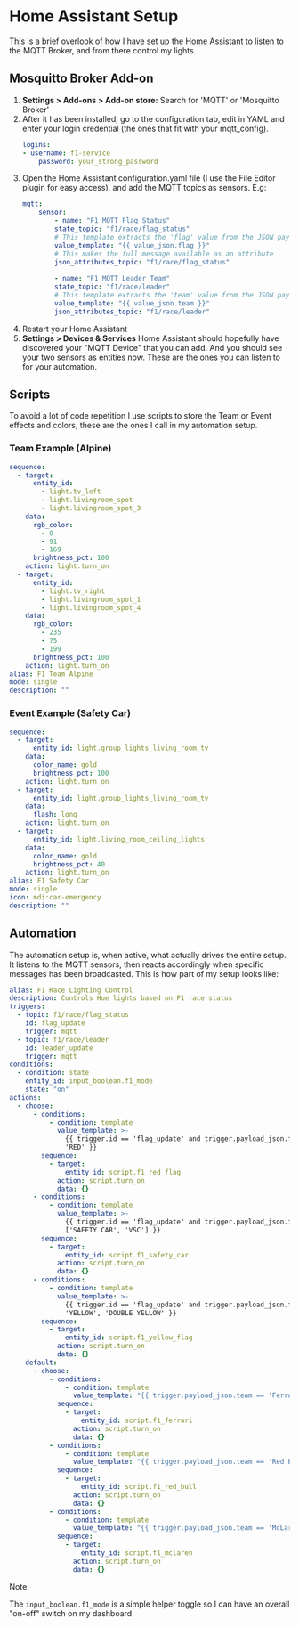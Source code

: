 # Home Assistant Setup
This is a brief overlook of how I have set up the Home Assistant to listen to the MQTT Broker,
and from there control my lights.

## Mosquitto Broker Add-on
1. **Settings > Add-ons > Add-on store:** Search for 'MQTT' or 'Mosquitto Broker'
2. After it has been installed, go to the configuration tab, edit in YAML and enter your login
    credential (the ones that fit with your mqtt_config).
    ```yaml
    logins:
    - username: f1-service
        password: your_strong_password
    ```
3. Open the Home Assistant configuration.yaml file (I use the File Editor plugin for easy access),
    and add the MQTT topics as sensors. E.g:
    ```yaml
    mqtt:
        sensor:
            - name: "F1 MQTT Flag Status"
            state_topic: "f1/race/flag_status"
            # This template extracts the 'flag' value from the JSON payload
            value_template: "{{ value_json.flag }}"
            # This makes the full message available as an attribute
            json_attributes_topic: "f1/race/flag_status"
        
            - name: "F1 MQTT Leader Team"
            state_topic: "f1/race/leader"
            # This template extracts the 'team' value from the JSON payload
            value_template: "{{ value_json.team }}"
            json_attributes_topic: "f1/race/leader"
    ```
4. Restart your Home Assistant
5. **Settings > Devices & Services** Home Assistant should hopefully have discovered your "MQTT Device" that you can add.
    And you should see your two sensors as entities now. These are the ones you can listen to for your automation.

## Scripts
To avoid a lot of code repetition I use scripts to store the Team or Event effects and colors, these are the ones I call
in my automation setup.

### Team Example (Alpine)
```yaml
sequence:
  - target:
      entity_id:
        - light.tv_left
        - light.livingroom_spot
        - light.livingroom_spot_3
    data:
      rgb_color:
        - 0
        - 91
        - 169
      brightness_pct: 100
    action: light.turn_on
  - target:
      entity_id:
        - light.tv_right
        - light.livingroom_spot_1
        - light.livingroom_spot_4
    data:
      rgb_color:
        - 235
        - 75
        - 199
      brightness_pct: 100
    action: light.turn_on
alias: F1 Team Alpine
mode: single
description: ""
```

### Event Example (Safety Car)
```yaml
sequence:
  - target:
      entity_id: light.group_lights_living_room_tv
    data:
      color_name: gold
      brightness_pct: 100
    action: light.turn_on
  - target:
      entity_id: light.group_lights_living_room_tv
    data:
      flash: long
    action: light.turn_on
  - target:
      entity_id: light.living_room_ceiling_lights
    data:
      color_name: gold
      brightness_pct: 40
    action: light.turn_on
alias: F1 Safety Car
mode: single
icon: mdi:car-emergency
description: ""
```

## Automation
The automation setup is, when active, what actually drives the entire setup. It listens to the MQTT sensors,
then reacts accordingly when specific messages has been broadcasted. This is how part of my setup looks like:
```yaml
alias: F1 Race Lighting Control
description: Controls Hue lights based on F1 race status
triggers:
  - topic: f1/race/flag_status
    id: flag_update
    trigger: mqtt
  - topic: f1/race/leader
    id: leader_update
    trigger: mqtt
conditions:
  - condition: state
    entity_id: input_boolean.f1_mode
    state: "on"
actions:
  - choose:
      - conditions:
          - condition: template
            value_template: >-
              {{ trigger.id == 'flag_update' and trigger.payload_json.flag ==
              'RED' }}
        sequence:
          - target:
              entity_id: script.f1_red_flag
            action: script.turn_on
            data: {}
      - conditions:
          - condition: template
            value_template: >-
              {{ trigger.id == 'flag_update' and trigger.payload_json.flag in
              ['SAFETY CAR', 'VSC'] }}
        sequence:
          - target:
              entity_id: script.f1_safety_car
            action: script.turn_on
            data: {}
      - conditions:
          - condition: template
            value_template: >-
              {{ trigger.id == 'flag_update' and trigger.payload_json.flag ==
              'YELLOW', 'DOUBLE YELLOW' }}
        sequence:
          - target:
              entity_id: script.f1_yellow_flag
            action: script.turn_on
            data: {}
    default:
      - choose:
          - conditions:
              - condition: template
                value_template: "{{ trigger.payload_json.team == 'Ferrari' }}"
            sequence:
              - target:
                  entity_id: script.f1_ferrari
                action: script.turn_on
                data: {}
          - conditions:
              - condition: template
                value_template: "{{ trigger.payload_json.team == 'Red Bull' }}"
            sequence:
              - target:
                  entity_id: script.f1_red_bull
                action: script.turn_on
                data: {}
          - conditions:
              - condition: template
                value_template: "{{ trigger.payload_json.team == 'McLaren' }}"
            sequence:
              - target:
                  entity_id: script.f1_mclaren
                action: script.turn_on
                data: {}
```

>[!NOTE]
>   The `input_boolean.f1_mode` is a simple helper toggle so I can have an overall "on-off" switch
>   on my dashboard.